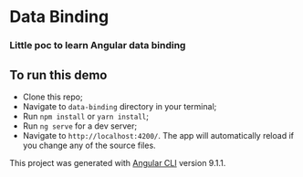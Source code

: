 # Data Binding
### Little poc to learn Angular data binding

## To run this demo
- Clone this repo;
- Navigate to `data-binding` directory in your terminal;
- Run `npm install` or `yarn install`;
- Run `ng serve` for a dev server;
- Navigate to `http://localhost:4200/`. The app will automatically reload if you change any of the source files.

This project was generated with [Angular CLI](https://github.com/angular/angular-cli) version 9.1.1.